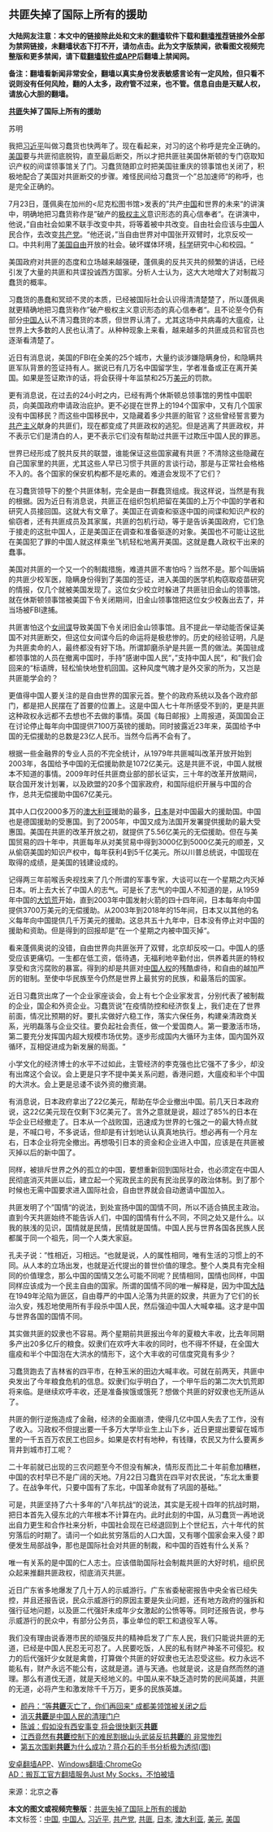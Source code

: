  <h2>共匪失掉了国际上所有的援助</h2> <p class="notice"><b>大陆网友注意：本文中的链接除此处和文末的<a href="https://github.com/bannedbook/fanqiang" >翻墙</a>软件下载和<a href="https://github.com/killgcd/justmysocks/blob/master/README.md">翻墙推荐</a>链接外全部为禁网链接，未翻墙状态下打不开，请勿点击。此为文字版禁闻，欲看图文视频完整版和更多禁闻，请下载<a href="https://github.com/bannedbook/fanqiang">翻墙软件或APP</a>后翻墙上禁闻网。</p><p>备注：翻墙看新闻非常安全，翻墙以真实身份发表敏感言论有一定风险，但只看不说则没有任何风险，翻的人太多，政府管不过来，也不管。信息自由是天赋人权，请放心大胆的翻墙。</b></p>  <div class="entry"> <p><strong><a href="https://www.bannedbook.org/bnews/tag/%E5%85%B1%E5%8C%AA/" class="st_tag internal_tag" rel="tag" title="标签 共匪 下的日志">共匪</a>失掉了国际上所有的援助</strong></p> <p>苏明</p> <p>我把<a href="https://www.bannedbook.org/bnews/tag/%e4%b9%a0%e8%bf%91%e5%b9%b3/" class="st_tag internal_tag" rel="tag" title="标签 习近平 下的日志">习近平</a>叫做习蠢货也快两年了。现在看起来，对习的这个称呼是完全正确的。<a href="https://www.bannedbook.org/bnews/tag/%e7%be%8e%e5%9b%bd/" class="st_tag internal_tag" rel="tag" title="标签 美国 下的日志">美国</a>要与共匪彻底脱钩，直至最后断交，所以才把共匪驻美国休斯顿的专门窃取知识产权的间谍领事馆关了门。习蠢货随即立时把美国驻重庆的领事馆也关闭了，积极地配合了美国对共匪断交的步骤。难怪民间给习蠢货一个&rdquo;总加速师&ldquo;的称呼，也是完全正确的。</p> <p>7月23日，蓬佩奥在加州的&lt;尼克松图书馆&gt;发表的&rdquo;共产<span class='wp_keywordlink_affiliate'><a href="https://www.bannedbook.org/" title="中国" target="_blank">中国</a></span>和世界的未来&ldquo;的讲演中，明确地把习蠢货称作是&rdquo;破产的<span class='wp_keywordlink'><a href="https://www.bannedbook.org/forum2/topic223.html" title="极权主义与现代民主" target="_blank">极权主义</a></span>意识形态的真心信奉者&ldquo;。在讲演中，他说，&rdquo;自由社会如果不联手改变中共，将等着被中共改变。自由社会应该与<a href="https://www.bannedbook.org/bnews/tag/%E4%B8%AD%E5%9B%BD/" class="st_tag internal_tag" rel="tag" title="标签 中国 下的日志">中国</a>人民合作，去改变<a href="https://www.bannedbook.org/bnews/tag/%e5%85%b1%e4%ba%a7%e5%85%9a/" class="st_tag internal_tag" rel="tag" title="标签 共产党 下的日志">共产党</a>。&ldquo;他还说，&rdquo;当自由世界对中国张开双臂时，北京反咬一口。中共利用了<span class='wp_keywordlink'><a href="https://www.bannedbook.org/forum2/topic894.html" title="美国自由的故事" target="_blank">美国自由</a></span>开放的社会。破坏媒体环境，<span class='wp_keywordlink'><a href="https://www.bannedbook.org/forum11/topic309.html" title="禁片：“科学”的棍子" target="_blank">科学</a></span>研究中心和校园。&ldquo;</p> <p>美国政府对共匪的态度和立场越来越强硬，蓬佩奥的反共灭共的频繁的讲话，已经引发了大量的共匪和共谍投诚西方国家。分析人士认为，这大大地增大了对制裁习蠢货的概率。</p> <p>习蠢货的愚蠢和冥顽不灵的本质，已经被国际社会认识得清清楚楚了，所以蓬佩奥就更精确地把习蠢货称作&rdquo;破产极权主义意识形态的真心信奉者&ldquo;。且不论至今仍有部分<a href="https://www.bannedbook.org/bnews/tag/%e4%b8%ad%e5%9b%bd%e4%ba%ba/" class="st_tag internal_tag" rel="tag" title="标签 中国人 下的日志">中国人</a>认不清习蠢货的本质，但世界认清了。尤其这场中共病毒的大瘟疫，让世界上大多数的人民也认清了。从种种现象上来看，越来越多的共匪成员和官员也逐渐看清楚了。</p> <p>近日有消息说，美国的FBI在全美的25个城市，大量约谈涉嫌隐瞒身份，和隐瞒共匪军队背景的签证持有人。据说已有几万名中国留学生，学者准备或正在离开美国。如果是签证欺诈的话，将会获得十年监禁和25万<a href="https://www.bannedbook.org/bnews/tag/%e7%be%8e%e5%85%83/" class="st_tag internal_tag" rel="tag" title="标签 美元 下的日志">美元</a>的罚款。</p> <p>更有消息说，在过去的24小时之内，已经有两个休斯顿总领事馆的男性中国职员，向美国政府申请政治庇护。更不必提在世界上的194个国家中，又有几个国家没有中国移民？而这些中国移民中，又隐藏着多少共匪的赃官？这些曾经誓言要为<span class='wp_keywordlink'><a href="https://www.bannedbook.org/forum2/topic6177.html" title="《共产主义的终极目的》" target="_blank">共产主义</a></span>献身的共匪们，现在都变成了共匪政权的逃犯。但是逃离了共匪政权，并不表示它们是清白的人，更不表示它们没有帮助过共匪干过欺压中国人民的罪恶。</p>  <p>世界已经形成了脱共反共的联盟，谁能保证这些国家藏有共匪？不清除这些隐藏在自己国家里的共匪，尤其这些人早已习惯于共匪的言谈行动，那是与正常社会格格不入的。各个国家的保安机构都不是吃素的。难道会发现不了它们？</p> <p>在习蠢货领导下的整个共匪体制，完全是由一群蠢货组成。我这样说，当然是有我的根据。因为近日有消息说，共匪正在组织包机把留在美国的上万个中国的学者和研究人员接回国。这就大有文章了。美国正在调查和驱逐中国的间谍和知识产权的偷窃者，还有共匪成员及其家属，共匪的包机行动，等于是告诉美国政府，它们急于接走的这批中国人，正是美国正在调查和准备驱逐的对象。美国也不可能让这批在美国犯了罪的中国人就这样乘坐飞机轻松地离开美国。这就是蠢人政权干出来的蠢事。</p> <p>美国对共匪的一个又一个的制裁措施，难道共匪不害怕吗？当然不是。那个叫唐娟的共匪少校军医，隐瞒身份得到了美国的签证，进入美国的医学机构窃取疫苗研究的情报，仅几个就被美国发现了。这位女少校立时躲进了共匪驻旧金山的领事馆。就在休斯顿领事馆被美国下令关闭期间，旧金山领事馆把这位女少校轰出去了，并当场被FBI逮捕。</p> <p>共匪害怕这个<span class='wp_keywordlink'><a href="https://www.bannedbook.org/forum2/topic3076.html" title="《传奇女谍-邓文迪传》" target="_blank">女间谍</a></span>导致美国下令关闭旧金山领事馆。且不提此一举动能否保证美国不对共匪断交，但这位女间谍今后的命运将是极悲惨的。历史的经验证明，凡是为共匪卖命的人，最终都没有好下场。所谓卸磨杀驴是共匪一贯的做法。美国驻成都领事馆的人员在撤离中国时，手持&rdquo;感谢中国人民&ldquo;，&rdquo;支持中国人民&ldquo;，和&rdquo;我们会回来的&ldquo;标语牌，轻松愉快地登机回国。这种风度气魄才是外交家的所为，又岂是共匪能学会的？</p> <p>更值得中国人要关注的是自由世界的国家元首。整个的政府系统以及各个政府部门，都是把人民摆在了首要的位置上。这是中国人七十年所感受不到的，更是共匪这种政权永远都不去想也不去做的事情。英国《每日邮报》上周报道，英国国会正在讨论停止每年向中国提供7100万英镑的援助。同时披露近23年来，英国给予中国的无偿援助的总数是23亿人民币。当然今后再不会有了。</p> <p>根据一些金融界的专业人员的不完全统计，从1979年共匪喊叫改革开放开始到2003年，各国给予中国的无偿援助款是1072亿美元。这是共匪不说，中国人就根本不知道的事情。2009年时任共匪商业部的部长证实，三十年的改革开放期间，联合国开发计划署，以及欧盟的20多个国家政府，和国际组织开展与中国的合作，总共无偿援助中国67亿美元。</p> <p>其中人口仅2000多万的<a href="https://www.bannedbook.org/bnews/tag/%e6%be%b3%e5%a4%a7%e5%88%a9%e4%ba%9a/" class="st_tag internal_tag" rel="tag" title="标签 澳大利亚 下的日志">澳大利亚</a>援助的最多，<a href="https://www.bannedbook.org/bnews/tag/%e6%97%a5%e6%9c%ac/" class="st_tag internal_tag" rel="tag" title="标签 日本 下的日志">日本</a>是对中国最大的援助国。中国也是德国援助的受惠国。到了2005年，中国又成为法国开发署提供援助的最大受惠国。美国在共匪的改革开放之初，就提供了5.56亿美元的无偿援助。但在与美国贸易的四十年中，共匪每年从对美贸易中得到3000亿到5000亿美元的顺差，又从偷窃美国的知识产权中，每年获利4到5千亿美元。所以川普总统说，中国现在取得的成绩，是美国的钱建设成的。</p> <p>记得两三年前喉舌央视找来了几个所谓的军事专家，大谈可以在一个星期之内灭掉日本。听上去大长了中国人的志气。可是长了志气的中国人不知道的是，从1959年中国的<span class='wp_keywordlink'><a href="https://www.bannedbook.org/forum2/topic255.html" title="墓碑──中国六十年代大饥荒纪实" target="_blank">大饥荒</a></span>开始，直到2003年中国发射火箭的四十四年间，日本每年向中国提供3700万美元的无偿援助。从2003年到2018年的15年间，日本又以其他的名义每年向中国提供几千万美元的援助。这总共五十九年中，日本没有停止对中国的援助和资助。但是得到的回报却是&rdquo;在一个星期之内被中国灭掉&ldquo;。</p>  <p>看来蓬佩奥说的没错，自由世界向共匪张开了双臂，北京却反咬一口。中国人的感受应该更痛切。一生都在低工资，低待遇，无福利地辛勤付出，供养着共匪的特权享受和贪污腐败的暴富。得到的却是共匪对<span class='wp_keywordlink'><a href="https://www.bannedbook.org/forum20/" title="中国人权论坛" target="_blank">中国人权</a></span>的残酷虐待，和自由的越加严厉的钳制。至使中华民族至今仍然是世界上最贫穷的民族，和最落后的国家。</p> <p>近日习蠢货出席了一个企业家座谈会，会上有七个企业家发言，分别代表了被制裁的企业，国企和外资企业。习蠢货说&rdquo;在疫情防控和经济恢复上，我们走在了世界前面，情况比预期的好。要扎实做好六稳工作，落实六保任务，构建亲清政商关系，光明磊落与企业交往。要负起社会责任，做一个爱国商人。第一要激活市场，第二要充分发挥国内超大规模市场优势。逐步形成国内大循环为主体，国内国外双循环，互相促进成为新发展的局面。&ldquo;</p> <p>小学文化的经济博士的水平不过如此，主管经济的李克强也比它强不了多少，却没有出席这个会议。会上更是只字不提中美关系问题，香港问题，大瘟疫和半个中国的大洪水。会上更是忌诿不谈外资的撤资潮。</p> <p>有消息说，日本政府拿出了22亿美元，帮助在华企业撤出中国。前几天日本政府说，这22亿美元现在仅剩下3亿美元了。言外之意就是说，超过了85%的日本在华企业已经撤走了。日本从一个战败国，迅速成为世界的七强之一的最大特点就是，不喊口号，不多说话，但却是有计划地认认真真地执行。想必再有一个月左右，日本企业将完全撤出。再想吸引日本的资金和企业进入中国，应该是在共匪被灭掉以后的新中国了。</p> <p>同样，被排斥世界之外的孤立的中国，要想重新回到国际社会，也必须定在中国人民彻底消灭共匪以后，建立起一个宪政民主的民有民治民享的政治体制。到了那个时候也无需中国要求进入国际社会，自由世界就会自动邀请中国加入。</p> <p>共匪发明了个&rdquo;国情&ldquo;的说法，到处宣扬中国的国情不同，所以不适合搞民主政治。直到今天共匪始终不能告诉人们，中国的国情有什么不同，不同之处又是什么。以我的肤浅的见识，国情就是民情，民情就是国情。中国人民与世界各国各民族人民都属于同一个祖先，同一个人类大家庭。</p> <p>孔夫子说：&rdquo;性相近，习相远。&ldquo;也就是说，人的属性相同，唯有生活的习惯上的不同。从人本的立场出发，也就是近代提出的普世价值的理念。整个人类具有完全相同的价值理念，那么中国的国情又怎么可能不同呢？民情相同，国情也同样，中国同样应该成为一个民主自由的国家。所谓的国情不同的唯一解释是，因为中国<span class='wp_keywordlink_affiliate'><a href="https://www.bannedbook.org/" title="大陆" target="_blank">大陆</a></span>在1949年沦陷为匪区，自由尊严的中国人沦落为共匪的奴隶，共匪为了它们的长治久安，残忍地使用所有手段杀中国人民，然后强迫中国人大喊幸福。这才是中国与世界各国的国情不同。</p> <p>其实做共匪的奴隶也不容易。两个星期前共匪报出今年的夏粮大丰收，比去年同期多产出20多亿斤的粮食。奴隶们在欢呼大丰收的同时，也不得不怀疑，在全国大瘟疫和半个中国泡在大洪水的情形下，这个大丰收的可信度究竟有多少？</p>  <p>习蠢货跑去了吉林省的四平市，在种玉米的田边大喊丰收。可就在前两天，共匪中央发出了今年粮食危机的信息。奴隶们似乎明白了，一个甲午后的第二次大饥荒即将来临。是继续欢呼丰收，还是准备挨饿或饿死？想做个共匪的好奴隶也无所适从了。</p> <p>共匪的倒行逆施造成了金融，经济的全面崩溃，使得几亿中国人失去了工作，没有了收入。习政权不但提出要一千多万大学毕业生上山下乡，近日更提出要留在城市里的一千五百万农民工也回乡。如果是农村有地种，有钱赚，农民又为什么要离乡背井到城市打工呢？</p> <p>二十年前就已出现的三农问题至今不但没有解决，情形反而比二十年前愈加糟糕，中国的农村早已不是广阔的天地。7月22日习蠢货在四平对农民说，&ldquo;东北太重要了。在战争年代，只要中国有了东北，中国革命就有了巩固的基础。&rdquo;</p> <p>可是，共匪坚持了六十多年的&rdquo;八年抗战&ldquo;的说法，其实是无视十四年的抗战时期，把日本首先入侵东北的六年根本不计算在内。此时此刻的中国，从习蠢货一再地说出自力更生和合作社来分析，中国社会现在已经退回到上个世纪五，六十年代的贫穷落后的时期了。请问一个如此贫穷落后的人口大国，又有哪个国家会来入侵？即便发生局部战争，那也是国际社会对共匪的制裁，和中国的百姓有什么关系？</p> <p>唯一有关系的是中国的仁人志士。应该借助国际社会制裁共匪的大好时机，组织民众起来推翻共匪政权，彻底消灭共匪。</p> <p>近日广东省多地爆发了几十万人的示威游行。广东省委秘密报告中央全省已经失控，并且还报告说，民众示威游行的原因主要是失业问题，还有地方政府的强拆和强行征地问题，以及匪二代强奸未成年少女激起的公愤等等。同时还报告说，参与示威游行的民众中，有部分公务员，事业单位的职工和退役军人等。</p> <p>我们没有理由说香港市民的顽强反共的精神启发了广东人民，我们只能说共匪的无道，已经是中国人民忍无可忍了。人民要吃饭，人民的私有财产神圣不可侵犯。权力的后代强奸少女就是禽兽，打算做个共匪的好奴隶也无法忍受这些。权力永远不能私有，财产永远不能公有，这就是道。道与天通。也就是说，这是自然而然的道理。那么有道伐无道，就是天经地义的。中国从来不缺乏造时势的民间英雄，共匪的无道，必将产生和激发除千千万万，更多的民族英雄。</p> <ul class='op-related-articles' title='相关阅读'> <li><a href='https://www.bannedbook.org/bnews/comments/20200729/1368538.html' target='_blank'>颜丹：“等<b>共匪</b>灭亡了，你们再回来” 成都美领馆被关闭之后</a></li> <li><a href='https://www.bannedbook.org/bnews/baitai/20200719/1363006.html' target='_blank'>消灭<b>共匪</b>是中国人民的清理门户</a></li> <li><a href='https://www.bannedbook.org/bnews/lifebaike/20200706/1356396.html' target='_blank'>陈诚：假如没有西安事变 将会很快剿灭<b>共匪</b></a></li> <li><a href='https://www.bannedbook.org/bnews/lifebaike/20200705/1355938.html' target='_blank'>江西竟然有<b>共匪</b>控制下的难民割据山头武装反抗<b>共匪</b>的 非常惨烈</a></li> <li><a href='https://www.bannedbook.org/bnews/lifebaike/20200629/1352322.html' target='_blank'>第五次围剿<b>共匪</b>为什么成功？蒋介石的手书分析极为透彻(图)</a></li> </ul> <div class="texttj"> <a href="https://github.com/bannedbook/fanqiang/wiki/%E7%A6%81%E9%97%BB%E7%BD%91%E5%AE%89%E5%8D%93%E7%BF%BB%E5%A2%99%E6%96%B0%E9%97%BBAPP" target="_blank">安卓翻墙APP</a>、<a href="https://github.com/bannedbook/fanqiang/wiki/Chrome%E4%B8%80%E9%94%AE%E7%BF%BB%E5%A2%99%E5%8C%85" target="_blank">Windows翻墙:ChromeGo</a><br/> <a href="https://github.com/killgcd/justmysocks/blob/master/README.md" target="_blank">AD：搬瓦工官方翻墙服务Just My Socks，不怕被墙</a> </div><p>来源：北京之春</p> <a name='sharetosocial'></a>         <div><b>本文的图文或视频完整版</b>：<a href='https://www.bannedbook.org/bnews/baitai/20200805/1374842.html'>共匪失掉了国际上所有的援助</a></div>  </div><!--END ENTRY--> <div class="postfooter"> <div>本文标签：<a href="https://www.bannedbook.org/bnews/tag/%E4%B8%AD%E5%9B%BD/" rel="tag">中国</a>, <a href="https://www.bannedbook.org/bnews/tag/%e4%b8%ad%e5%9b%bd%e4%ba%ba/" rel="tag">中国人</a>, <a href="https://www.bannedbook.org/bnews/tag/%e4%b9%a0%e8%bf%91%e5%b9%b3/" rel="tag">习近平</a>, <a href="https://www.bannedbook.org/bnews/tag/%e5%85%b1%e4%ba%a7%e5%85%9a/" rel="tag">共产党</a>, <a href="https://www.bannedbook.org/bnews/tag/%E5%85%B1%E5%8C%AA/" rel="tag">共匪</a>, <a href="https://www.bannedbook.org/bnews/tag/%e6%97%a5%e6%9c%ac/" rel="tag">日本</a>, <a href="https://www.bannedbook.org/bnews/tag/%e6%be%b3%e5%a4%a7%e5%88%a9%e4%ba%9a/" rel="tag">澳大利亚</a>, <a href="https://www.bannedbook.org/bnews/tag/%e7%be%8e%e5%85%83/" rel="tag">美元</a>, <a href="https://www.bannedbook.org/bnews/tag/%e7%be%8e%e5%9b%bd/" rel="tag">美国</a></div>  </div><!--END POSTFOOTER--> 
